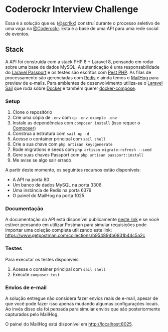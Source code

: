 # Coderockr Interview Challenge

Essa é a solução que eu ([@scrlkx](https://github.com/scrlkx)) construí durante o processo seletivo de uma vaga
na [@Coderockr](https://github.com/Coderockr). Esta é a base de uma API para uma rede social de eventos.

## Stack

A API foi construída com a stack PHP 8 + Laravel 8, pensando em rodar sobre uma base de dados MySQL. A autenticação é
uma responsabilidade do [Laravel Passport](https://laravel.com/docs/8.x/passport) e os testes são escritos
com [Pest PHP](https://pestphp.com). As filas de processamento são gerenciadas com [Redis](https://redis.io) e ainda
temos o [MailHog](https://github.com/mailhog/MailHog) para preview de e-mails. Para ambientes de desenvolvimento
utiliza-se o [Laravel Sail](https://laravel.com/docs/8.x/sail) que roda sobre [Docker](https://www.docker.com) e também
querer [docker-compose](https://docs.docker.com/compose).

### Setup

1. Clone o repositório
2. Crie uma cópia de `.env` com `cp .env.example .env`
3. Instale as dependências com `composer install` (isso requer o [Composer](https://getcomposer.org))
4. Construa a estrutura com `sail up -d`
5. Acesse o container principal com `sail shell`
6. Crie a sua chave com `php artisan key:generate`
7. Rode migrations e seeds com `php artisan migrate:refresh --seed`
8. Gere suas chaves Passport com `php artisan passport:install`
9. Me avise se algo sair errado

A partir deste momento, os seguintes recursos estão disponíveis:

- A API na porta 80
- Um banco de dados MySQL na porta 3306
- Uma instância de Redis na porta 6379
- O painel do MailHog na porta 1025

### Documentação

A documentação da API está disponível publicamente [neste link](https://documenter.getpostman.com/view/5768628/TWDTKxnK)
e se você estiver pensando em utilizar Postman para simular requisições pode importar uma coleção completa utilizando
este link: https://www.getpostman.com/collections/b954894b6831b44c5a2c

### Testes

Para executar os testes disponíveis:

1. Acesse o container principal com `sail shell`
2. Execute `composer test`

### Envios de e-mail

A solução entregue não considera fazer envios reais de e-mail, apesar de que você pode fazer isso apenas mudando algumas
configurações locais. Ao invés disso ela foi pensada para simular envios que são posteriormente capturados pelo MailHog.

O painel do MailHog está disponível em [http://localhost:8025](http://localhost:8025).
